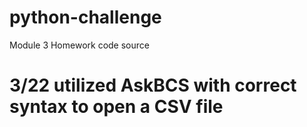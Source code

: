 # python-challenge
Module 3 Homework
code source
# 3/22 utilized AskBCS with correct syntax to open a CSV file 

